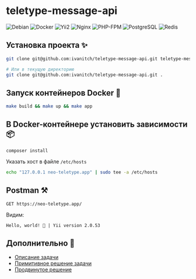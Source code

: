 # teletype-message-api

![Debian](https://img.shields.io/badge/Debian-12-A81D33?logo=debian&logoColor=white)
![Docker](https://img.shields.io/badge/Docker-28.1-2496ED?logo=docker&logoColor=white)
![Yii2](https://img.shields.io/badge/Yii2-2.0-83B81A?logo=yii&logoColor=white)
![Nginx](https://img.shields.io/badge/Nginx-1.27-009639?logo=nginx&logoColor=white)
![PHP-FPM](https://img.shields.io/badge/PHP_FPM-8.4-777BB4?logo=php&logoColor=white)
![PostgreSQL](https://img.shields.io/badge/PostgreSQL-17.5-4169E1?logo=postgresql&logoColor=white)
![Redis](https://img.shields.io/badge/Redis-8.0-DC382D?logo=redis&logoColor=white)

## Установка проекта ✨
```bash
git clone git@github.com:ivanitch/teletype-message-api.git teletype-message-api

# Или в текущую директорию
git clone git@github.com:ivanitch/teletype-message-api.git .
```

## Запуск контейнеров Docker 🚀
```bash  
make build && make up && make app
```

## В Docker-контейнере установить зависимости 📦
```
composer install
```

Указать хост в файле `/etc/hosts`
```bash
echo "127.0.0.1 neo-teletype.app" | sudo tee -a /etc/hosts
```

## Postman ⚒️ 

```
GET https://neo-teletype.app/
```
Видим:
```
Hello, world! 👋 | Yii version 2.0.53
```

## Дополнительно 🔗
- [Описание задачи](resources/Task.md)
- [Примитивное решение задачи](resources/Solution.md)
- [Продвинутое решение](resources/Advanced.md)